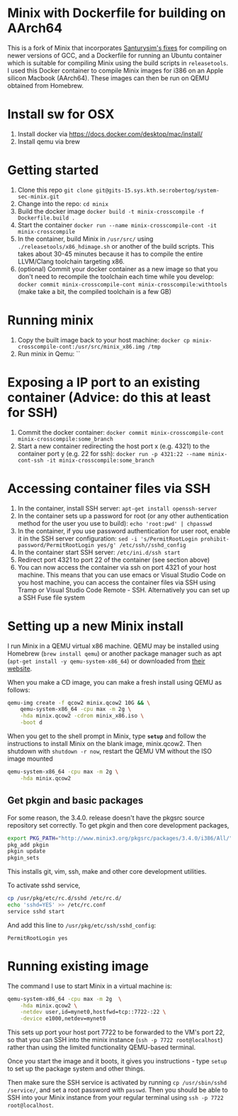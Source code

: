 # Minix with Dockerfile for building on AArch64

This is a fork of Minix that incorporates [Santurysim's fixes](https://github.com/Stichting-MINIX-Research-Foundation/minix/pull/322) for compiling on newer versions of GCC, and a Dockerfile for running an Ubuntu container which is suitable for compiling Minix
using the build scripts in `releasetools`. I used this Docker container to compile Minix images for i386 on an Apple silicon Macbook (AArch64).
These images can then be run on QEMU obtained from Homebrew.

# Install sw for OSX

1. Install docker via  https://docs.docker.com/desktop/mac/install/
2. Install qemu via brew 

# Getting started

1. Clone this repo `git clone git@gits-15.sys.kth.se:robertog/system-sec-minix.git`
2. Change into the repo: `cd minix`
2. Build the docker image `docker build -t minix-crosscompile -f Dockerfile.build .`
3. Start the container `docker run --name minix-crosscompile-cont -it minix-crosscompile`
4. In the container, build Minix in `/usr/src/` using `./releasetools/x86_hdimage.sh` or another of the build scripts. This takes about 30-45 minutes because it has to compile the entire LLVM/Clang toolchain targeting x86.
6. (optional) Commit your docker container as a new image so that you don't need to recompile the toolchain each time while you develop: `docker commit minix-crosscompile-cont minix-crosscompile:withtools` (make take a bit, the compiled toolchain is a few GB)

# Running minix

1. Copy the built image back to your host machine: `docker cp minix-crosscompile-cont:/usr/src/minix_x86.img /tmp`
2. Run minix in Qemu: ``

# Exposing a IP port to an existing container (Advice: do this at least for SSH)

1. Commit the docker container: `docker commit minix-crosscompile-cont minix-crosscompile:some_branch`
2. Start a new container redirecting the host port x (e.g. 4321) to the
   container port y (e.g. 22 for ssh): `docker run -p 4321:22 --name minix-cont-ssh -it minix-crosscompile:some_branch`

# Accessing container files via SSH

1. In the container, install SSH server: `apt-get install openssh-server`
2. In the container sets up a password for root (or any other authentication
   method for the user you use to build): `echo 'root:pwd' | chpasswd`
3. In the container, if you use password authentication for user root, enable it in the SSH server
   configuration: `sed -i 's/PermitRootLogin prohibit-password/PermitRootLogin
   yes/g' /etc/ssh//sshd_config`
4. In the container start SSH server: `/etc/ini.d/ssh start`
5. Redirect port 4321 to port 22 of the container (see section above)
6. You can now access the container via ssh on port 4321 of your host machine.
   This means that you can use emacs or Visual Studio Code on you host machine,
   you can access the container files via SSH using Tramp or Visual Studio Code
   Remote - SSH. Alternatively you can set up a SSH Fuse file system


# Setting up a new Minix install

I run Minix in a QEMU virtual x86 machine. QEMU may be installed using Homebrew (`brew install qemu`) or another package manager
such as apt (`apt-get install -y qemu-system-x86_64`) or downloaded from [their website](https://www.qemu.org/download/).

When you make a CD image, you can make a fresh install using QEMU as follows:
```sh
qemu-img create -f qcow2 minix.qcow2 10G && \
    qemu-system-x86_64 -cpu max -m 2g \
    -hda minix.qcow2 -cdrom minix_x86.iso \
    -boot d 
```

When you get to the shell prompt in Minix, type **`setup`** and follow the instructions to
install Minix on the blank image, minix.qcow2. Then shutdown with `shutdown -r now`, restart
the QEMU VM without the ISO image mounted 

```sh
qemu-system-x86_64 -cpu max -m 2g \
    -hda minix.qcow2 
```
## Get pkgin and basic packages

For some reason, the 3.4.0. release doesn't have the pkgsrc source repository set correctly.
To get pkgin and then core development packages,
```sh
export PKG_PATH="http://www.minix3.org/pkgsrc/packages/3.4.0/i386/All/"
pkg_add pkgin
pkgin update
pkgin_sets
```

This installs git, vim, ssh, make and other core development utilities.

To activate sshd service, 
```sh
cp /usr/pkg/etc/rc.d/sshd /etc/rc.d/
echo 'sshd=YES' >> /etc/rc.conf
service sshd start
```
And add this line to `/usr/pkg/etc/ssh/sshd_config`:
```
PermitRootLogin yes
```

# Running existing image

The command I use to start Minix in a virtual machine is:
```sh
qemu-system-x86_64 -cpu max -m 2g  \
    -hda minix.qcow2 \
    -netdev user,id=mynet0,hostfwd=tcp::7722-:22 \
    -device e1000,netdev=mynet0
```

This sets up port your host port 7722 to be forwarded to the VM's port 22, so that
you can SSH into the minix instance (`ssh -p 7722 root@localhost`) rather than using the limited functionality QEMU-based terminal.

Once you start the image and it boots, it gives you instructions - type `setup` to set up the package system and other things.

Then make sure the SSH service is activated by running `cp /usr/sbin/sshd /service/`, and set a root password with `passwd`. 
Then you should be able to SSH into your Minix instance from your regular terminal using `ssh -p 7722 root@localhost`.
